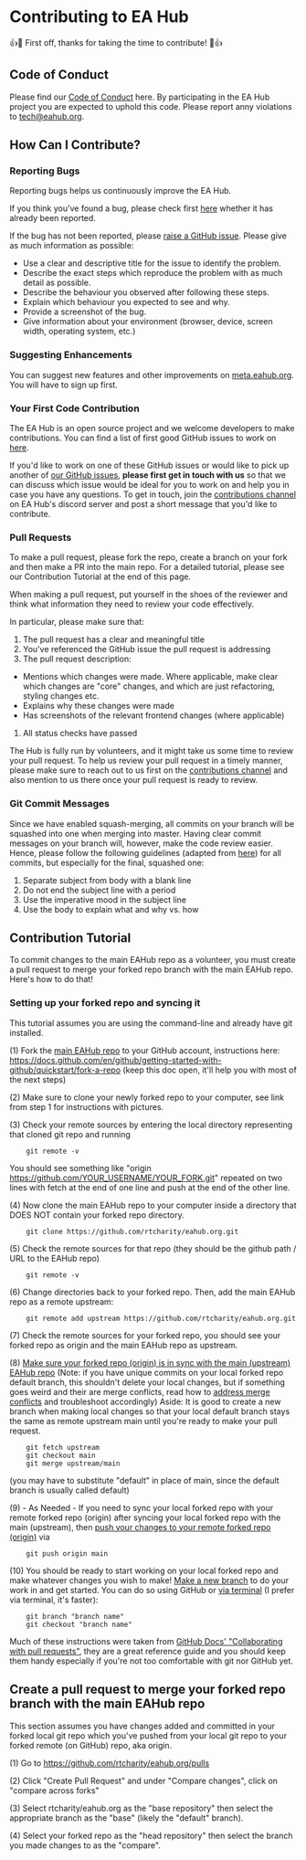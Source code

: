 # Contributing to EA Hub  

:+1::tada: First off, thanks for taking the time to contribute! :tada::+1:  

## Code of Conduct  
Please find our [Code of Conduct](CODE_OF_CONDUCT.md) here. By participating in the EA Hub project you are expected to 
uphold this code. Please report anny violations to [tech@eahub.org](mailto:tech@eahub.org).  

## How Can I Contribute?  

### Reporting Bugs  
Reporting bugs helps us continuously improve the EA Hub.  

If you think you've found a bug, please check first [here](https://github.com/rtcharity/eahub.org/labels/Bug) whether it 
has already been reported.  

If the bug has not been reported, please [raise a GitHub issue](https://github.com/rtcharity/eahub.org/issues/new). Please 
give as much information as possible:  
* Use a clear and descriptive title for the issue to identify the problem.  
* Describe the exact steps which reproduce the problem with as much detail as possible.  
* Describe the behaviour you observed after following these steps.    
* Explain which behaviour you expected to see and why.  
* Provide a screenshot of the bug.  
* Give information about your environment (browser, device, screen width, operating system, etc.)  

### Suggesting Enhancements  
You can suggest new features and other improvements on [meta.eahub.org](https://meta.eahub.org/c/feature-requests/). You 
will have to sign up first.  

### Your First Code Contribution  
The EA Hub is an open source project and we welcome developers to make contributions. You can find a list of first good 
GitHub issues to work on [here](https://github.com/rtcharity/eahub.org/labels/Good%20First%20Issue).  

If you'd like to work on one of these GitHub issues or would like to pick up another of 
[our GitHub issues](https://github.com/rtcharity/eahub.org/issues), **please first get in touch with us** so that we 
can discuss which issue would be ideal for you to work on and help you in case you have any questions. To get in touch, 
join the [contributions channel](https://discord.gg/CQueVjk3fc) on EA Hub's discord server and post a short message 
that you'd like to contribute.  

### Pull Requests  
To make a pull request, please fork the repo, create a branch on your fork and then make a PR into the main repo. For a detailed tutorial, please see our Contribution Tutorial at the end of this page.

When making a pull request, put yourself in the shoes of the reviewer and think what information they need to review 
your code effectively.  

In particular, please make sure that:    

1. The pull request has a clear and meaningful title
1. You've referenced the GitHub issue the pull request is addressing  
1. The pull request description:  
- Mentions which changes were made. Where applicable, make clear which changes are "core" changes, and which are just 
refactoring, styling changes etc.      
- Explains why these changes were made  
- Has screenshots of the relevant frontend changes (where applicable)    
1. All status checks have passed  

The Hub is fully run by volunteers, and it might take us some time to review your pull request. To help us review your 
pull request in a timely manner, please make sure to reach out to us first on the [contributions channel](https://discord.gg/CQueVjk3fc) 
and also mention to us there once your pull request is ready to review.  

### Git Commit Messages  
Since we have enabled squash-merging, all commits on your branch will be squashed into one when merging into master. 
Having clear commit messages on your branch will, however, make the code review easier. Hence, please follow the following 
guidelines (adapted from [here](https://chris.beams.io/posts/git-commit/)) for all commits, but especially for the final, 
squashed one:  
1. Separate subject from body with a blank line
1. Do not end the subject line with a period
1. Use the imperative mood in the subject line
1. Use the body to explain what and why vs. how  

## Contribution Tutorial

To commit changes to the main EAHub repo as a volunteer, you must create a pull request to merge your forked repo branch with the main EAHub repo. Here's how to do that!

### Setting up your forked repo and syncing it

This tutorial assumes you are using the command-line and already have git installed.

(1) Fork the [main EAHub repo](https://github.com/rtcharity/eahub.org) to your GitHub account, instructions here: https://docs.github.com/en/github/getting-started-with-github/quickstart/fork-a-repo (keep this doc open, it'll help you with most of the next steps)

(2) Make sure to clone your newly forked repo to your computer, see link from step 1 for instructions with pictures.

(3) Check your remote sources by entering the local directory representing that cloned git repo and running 

        git remote -v   

You should see something like "origin https://github.com/YOUR_USERNAME/YOUR_FORK.git" repeated on two lines with fetch at the end of one line and push at the end of the other line.

(4) Now clone the main EAHub repo to your computer inside a directory that DOES NOT contain your forked repo directory.

        git clone https://github.com/rtcharity/eahub.org.git

(5) Check the remote sources for that repo (they should be the github path / URL to the EAHub repo)
        
        git remote -v

(6) Change directories back to your forked repo. Then, add the main EAHub repo as a remote upstream:

        git remote add upstream https://github.com/rtcharity/eahub.org.git

(7) Check the remote sources for your forked repo, you should see your forked repo as origin and the main EAHub repo as upstream.

(8) [Make sure your forked repo (origin) is in sync with the main (upstream) EAHub repo](https://docs.github.com/en/github/collaborating-with-pull-requests/working-with-forks/syncing-a-fork) (Note: if you have unique commits on your local forked repo default branch, this shouldn't delete your local changes, but if something goes weird and their are merge conflicts, read how to [address merge conflicts](https://docs.github.com/en/github/collaborating-with-pull-requests/addressing-merge-conflicts) and troubleshoot accordingly) Aside: It is good to create a new branch when making local changes so that your local default branch stays the same as remote upstream main until you're ready to make your pull request.

        git fetch upstream
        git checkout main
        git merge upstream/main
(you may have to substitute "default" in place of main, since the default branch is usually called default)

(9) - As Needed - If you need to sync your local forked repo with your remote forked repo (origin) after syncing your local forked repo with the main (upstream), then [push your changes to your remote forked repo (origin)](https://docs.github.com/en/github/getting-started-with-github/using-git/pushing-commits-to-a-remote-repository) via

        git push origin main
        
(10) You should be ready to start working on your local forked repo and make whatever changes you wish to make! [Make a new branch](https://docs.github.com/en/github/collaborating-with-pull-requests/proposing-changes-to-your-work-with-pull-requests/creating-and-deleting-branches-within-your-repository#creating-a-branch) to do your work in and get started. You can do so using GitHub or [via terminal](https://zepel.io/blog/how-to-create-a-new-branch-in-github/#create-branch-command-line) (I prefer via terminal, it's faster):

        git branch "branch name"
        git checkout "branch name"
        
Much of these instructions were taken from [GitHub Docs' "Collaborating with pull requests"](https://docs.github.com/en/github/collaborating-with-pull-requests), they are a great reference guide and you should keep them handy especially if you're not too comfortable with git nor GitHub yet.

## Create a pull request to merge your forked repo branch with the main EAHub repo

This section assumes you have changes added and committed in your forked local git repo which you've pushed from your local git repo to your forked remote (on GitHub) repo, aka origin.

(1) Go to https://github.com/rtcharity/eahub.org/pulls

(2) Click "Create Pull Request" and under "Compare changes", click on "compare across forks"

(3) Select rtcharity/eahub.org as the "base repository" then select the appropriate branch as the "base" (likely the "default" branch).

(4) Select your forked repo as the "head repository" then select the branch you made changes to as the "compare".
